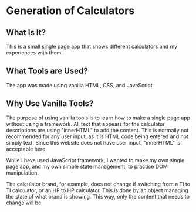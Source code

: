 # Generation of Calculators

## What Is It?

This is a small single page app that shows different calculators and my experiences with them.

## What Tools are Used?

The app was made using vanilla HTML, CSS, and JavaScript.

## Why Use Vanilla Tools?

The purpose of using vanilla tools is to learn how to make a single page app without using a framework. All text that appears for the calculator descriptions are using "innerHTML" to add the content. This is normally not recommended for any user input, as it is HTML code being entered and not simply text. Since this website does not have user input, "innerHTML" is acceptable here.

While I have used JavaScript framework, I wanted to make my own single page app, and my own simple state management, to practice DOM manipulation.

The calculator brand, for example, does not change if switching from a TI to TI calculator, or an HP to HP calculator. This is done by an object managing the state of what brand is showing. This way, only the content that needs to change will be.
